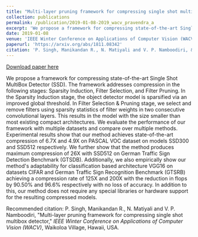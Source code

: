 ```yaml
---
title: "Multi-layer pruning framework for compressing single shot multibox detector"
collection: publications
permalink: /publication/2019-01-08-2019_wacv_pravendra_a
excerpt: 'We propose a framework for compressing state-of-the-art Single Shot MultiBox Detector (SSD). The framework addresses compression in the following stages: Sparsity Induction, Filter Selection, and Filter Pruning. In the Sparsity Induction stage, the object detector model is sparsified via an improved global threshold. In Filter Selection &amp; Pruning stage, we select and remove filters using sparsity statistics of filter weights in two consecutive convolutional layers. This results in the model with the size smaller than most existing compact architectures. We evaluate the performance of our framework with multiple datasets and compare over multiple methods. Experimental results show that our method achieves state-of-the-art compression of 6.7X and 4.9X on PASCAL VOC dataset on models SSD300 and SSD512 respectively. We further show that the method produces maximum compression of 26X with SSD512 on German Traffic Sign Detection Benchmark (GTSDB). Additionally, we also empirically show our method&apos;s adaptability for classification based architecture VGG16 on datasets CIFAR and German Traffic Sign Recognition Benchmark (GTSRB) achieving a compression rate of 125X and 200X with the reduction in flops by 90.50% and 96.6% respectively with no loss of accuracy. In addition to this, our method does not require any special libraries or hardware support for the resulting compressed models.'
date: 2019-01-08
venue: 'IEEE Winter Conference on Applications of Computer Vision (WACV)'
paperurl: 'https://arxiv.org/abs/1811.08342'
citation: 'P. Singh, Manikandan R., N. Matiyali and V. P. Namboodiri, &quot;Multi-layer pruning framework for compressing single shot multibox detector,&quot; <i>IEEE Winter Conference on Applications of Computer Vision (WACV)</i>, Waikoloa Village, Hawaii, USA.'
---
```


<a href='https://arxiv.org/abs/1811.08342'>Download paper here</a>

We propose a framework for compressing state-of-the-art Single Shot MultiBox Detector (SSD). The framework addresses compression in the following stages: Sparsity Induction, Filter Selection, and Filter Pruning. In the Sparsity Induction stage, the object detector model is sparsified via an improved global threshold. In Filter Selection &amp; Pruning stage, we select and remove filters using sparsity statistics of filter weights in two consecutive convolutional layers. This results in the model with the size smaller than most existing compact architectures. We evaluate the performance of our framework with multiple datasets and compare over multiple methods. Experimental results show that our method achieves state-of-the-art compression of 6.7X and 4.9X on PASCAL VOC dataset on models SSD300 and SSD512 respectively. We further show that the method produces maximum compression of 26X with SSD512 on German Traffic Sign Detection Benchmark (GTSDB). Additionally, we also empirically show our method&apos;s adaptability for classification based architecture VGG16 on datasets CIFAR and German Traffic Sign Recognition Benchmark (GTSRB) achieving a compression rate of 125X and 200X with the reduction in flops by 90.50% and 96.6% respectively with no loss of accuracy. In addition to this, our method does not require any special libraries or hardware support for the resulting compressed models.

Recommended citation: P. Singh, Manikandan R., N. Matiyali and V. P. Namboodiri, "Multi-layer pruning framework for compressing single shot multibox detector," <i>IEEE Winter Conference on Applications of Computer Vision (WACV)</i>, Waikoloa Village, Hawaii, USA.
